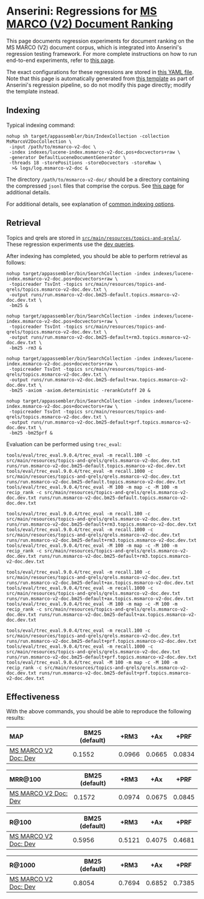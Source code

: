 # Anserini: Regressions for [MS MARCO (V2) Document Ranking](https://microsoft.github.io/msmarco/TREC-Deep-Learning.html)

This page documents regression experiments for document ranking on the MS MARCO (V2) document corpus, which is integrated into Anserini's regression testing framework.
For more complete instructions on how to run end-to-end experiments, refer to [this page](experiments-msmarco-v2.md).

The exact configurations for these regressions are stored in [this YAML file](../src/main/resources/regression/msmarco-v2-doc.yaml).
Note that this page is automatically generated from [this template](../src/main/resources/docgen/templates/msmarco-v2-doc.template) as part of Anserini's regression pipeline, so do not modify this page directly; modify the template instead.

## Indexing

Typical indexing command:

```
nohup sh target/appassembler/bin/IndexCollection -collection MsMarcoV2DocCollection \
 -input /path/to/msmarco-v2-doc \
 -index indexes/lucene-index.msmarco-v2-doc.pos+docvectors+raw \
 -generator DefaultLuceneDocumentGenerator \
 -threads 18 -storePositions -storeDocvectors -storeRaw \
  >& logs/log.msmarco-v2-doc &
```

The directory `/path/to/msmarco-v2-doc/` should be a directory containing the compressed `jsonl` files that comprise the corpus.
See [this page](experiments-msmarco-v2.md) for additional details.

For additional details, see explanation of [common indexing options](common-indexing-options.md).

## Retrieval

Topics and qrels are stored in [`src/main/resources/topics-and-qrels/`](../src/main/resources/topics-and-qrels/).
These regression experiments use the [dev queries](../src/main/resources/topics-and-qrels/topics.msmarco-v2-doc.dev.txt).

After indexing has completed, you should be able to perform retrieval as follows:

```
nohup target/appassembler/bin/SearchCollection -index indexes/lucene-index.msmarco-v2-doc.pos+docvectors+raw \
 -topicreader TsvInt -topics src/main/resources/topics-and-qrels/topics.msmarco-v2-doc.dev.txt \
 -output runs/run.msmarco-v2-doc.bm25-default.topics.msmarco-v2-doc.dev.txt \
 -bm25 &

nohup target/appassembler/bin/SearchCollection -index indexes/lucene-index.msmarco-v2-doc.pos+docvectors+raw \
 -topicreader TsvInt -topics src/main/resources/topics-and-qrels/topics.msmarco-v2-doc.dev.txt \
 -output runs/run.msmarco-v2-doc.bm25-default+rm3.topics.msmarco-v2-doc.dev.txt \
 -bm25 -rm3 &

nohup target/appassembler/bin/SearchCollection -index indexes/lucene-index.msmarco-v2-doc.pos+docvectors+raw \
 -topicreader TsvInt -topics src/main/resources/topics-and-qrels/topics.msmarco-v2-doc.dev.txt \
 -output runs/run.msmarco-v2-doc.bm25-default+ax.topics.msmarco-v2-doc.dev.txt \
 -bm25 -axiom -axiom.deterministic -rerankCutoff 20 &

nohup target/appassembler/bin/SearchCollection -index indexes/lucene-index.msmarco-v2-doc.pos+docvectors+raw \
 -topicreader TsvInt -topics src/main/resources/topics-and-qrels/topics.msmarco-v2-doc.dev.txt \
 -output runs/run.msmarco-v2-doc.bm25-default+prf.topics.msmarco-v2-doc.dev.txt \
 -bm25 -bm25prf &
```

Evaluation can be performed using `trec_eval`:

```
tools/eval/trec_eval.9.0.4/trec_eval -m recall.100 -c src/main/resources/topics-and-qrels/qrels.msmarco-v2-doc.dev.txt runs/run.msmarco-v2-doc.bm25-default.topics.msmarco-v2-doc.dev.txt
tools/eval/trec_eval.9.0.4/trec_eval -m recall.1000 -c src/main/resources/topics-and-qrels/qrels.msmarco-v2-doc.dev.txt runs/run.msmarco-v2-doc.bm25-default.topics.msmarco-v2-doc.dev.txt
tools/eval/trec_eval.9.0.4/trec_eval -M 100 -m map -c -M 100 -m recip_rank -c src/main/resources/topics-and-qrels/qrels.msmarco-v2-doc.dev.txt runs/run.msmarco-v2-doc.bm25-default.topics.msmarco-v2-doc.dev.txt

tools/eval/trec_eval.9.0.4/trec_eval -m recall.100 -c src/main/resources/topics-and-qrels/qrels.msmarco-v2-doc.dev.txt runs/run.msmarco-v2-doc.bm25-default+rm3.topics.msmarco-v2-doc.dev.txt
tools/eval/trec_eval.9.0.4/trec_eval -m recall.1000 -c src/main/resources/topics-and-qrels/qrels.msmarco-v2-doc.dev.txt runs/run.msmarco-v2-doc.bm25-default+rm3.topics.msmarco-v2-doc.dev.txt
tools/eval/trec_eval.9.0.4/trec_eval -M 100 -m map -c -M 100 -m recip_rank -c src/main/resources/topics-and-qrels/qrels.msmarco-v2-doc.dev.txt runs/run.msmarco-v2-doc.bm25-default+rm3.topics.msmarco-v2-doc.dev.txt

tools/eval/trec_eval.9.0.4/trec_eval -m recall.100 -c src/main/resources/topics-and-qrels/qrels.msmarco-v2-doc.dev.txt runs/run.msmarco-v2-doc.bm25-default+ax.topics.msmarco-v2-doc.dev.txt
tools/eval/trec_eval.9.0.4/trec_eval -m recall.1000 -c src/main/resources/topics-and-qrels/qrels.msmarco-v2-doc.dev.txt runs/run.msmarco-v2-doc.bm25-default+ax.topics.msmarco-v2-doc.dev.txt
tools/eval/trec_eval.9.0.4/trec_eval -M 100 -m map -c -M 100 -m recip_rank -c src/main/resources/topics-and-qrels/qrels.msmarco-v2-doc.dev.txt runs/run.msmarco-v2-doc.bm25-default+ax.topics.msmarco-v2-doc.dev.txt

tools/eval/trec_eval.9.0.4/trec_eval -m recall.100 -c src/main/resources/topics-and-qrels/qrels.msmarco-v2-doc.dev.txt runs/run.msmarco-v2-doc.bm25-default+prf.topics.msmarco-v2-doc.dev.txt
tools/eval/trec_eval.9.0.4/trec_eval -m recall.1000 -c src/main/resources/topics-and-qrels/qrels.msmarco-v2-doc.dev.txt runs/run.msmarco-v2-doc.bm25-default+prf.topics.msmarco-v2-doc.dev.txt
tools/eval/trec_eval.9.0.4/trec_eval -M 100 -m map -c -M 100 -m recip_rank -c src/main/resources/topics-and-qrels/qrels.msmarco-v2-doc.dev.txt runs/run.msmarco-v2-doc.bm25-default+prf.topics.msmarco-v2-doc.dev.txt
```

## Effectiveness

With the above commands, you should be able to reproduce the following results:

MAP                                     | BM25 (default)| +RM3      | +Ax       | +PRF      |
:---------------------------------------|-----------|-----------|-----------|-----------|
[MS MARCO V2 Doc: Dev](https://microsoft.github.io/msmarco/TREC-Deep-Learning.html)| 0.1552    | 0.0966    | 0.0665    | 0.0834    |


MRR@100                                 | BM25 (default)| +RM3      | +Ax       | +PRF      |
:---------------------------------------|-----------|-----------|-----------|-----------|
[MS MARCO V2 Doc: Dev](https://microsoft.github.io/msmarco/TREC-Deep-Learning.html)| 0.1572    | 0.0974    | 0.0675    | 0.0845    |


R@100                                   | BM25 (default)| +RM3      | +Ax       | +PRF      |
:---------------------------------------|-----------|-----------|-----------|-----------|
[MS MARCO V2 Doc: Dev](https://microsoft.github.io/msmarco/TREC-Deep-Learning.html)| 0.5956    | 0.5121    | 0.4075    | 0.4681    |


R@1000                                  | BM25 (default)| +RM3      | +Ax       | +PRF      |
:---------------------------------------|-----------|-----------|-----------|-----------|
[MS MARCO V2 Doc: Dev](https://microsoft.github.io/msmarco/TREC-Deep-Learning.html)| 0.8054    | 0.7694    | 0.6852    | 0.7385    |
